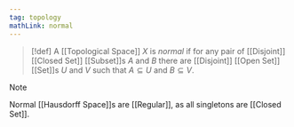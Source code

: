 ```yaml
---
tag: topology
mathLink: normal
---
```

>[!def]
>A [[Topological Space]] $X$ is *normal* if for any pair of [[Disjoint]] [[Closed Set]] [[Subset]]s $A$ and $B$ there are [[Disjoint]] [[Open Set]] [[Set]]s $U$ and $V$ such that $A\subseteq U$ and $B\subseteq V$.

>[!note]
Normal [[Hausdorff Space]]s are [[Regular]], as all singletons are [[Closed Set]].


